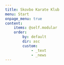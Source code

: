 ```yaml
---
title: Skovbo Karate Klub
menu: Start
onpage_menu: true
content:
    items: @self.modular
    order:
        by: default
        dir: asc
        custom:
            - _text
            - _news
---
```

